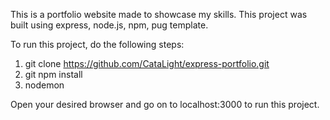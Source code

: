 This is a portfolio website made to showcase my skills. This project was built using express, node.js, npm, pug template.

To run this project, do the following steps:

1. git clone https://github.com/CataLight/express-portfolio.git
2. git npm install
3. nodemon

Open your desired browser and go on to localhost:3000 to run this project.